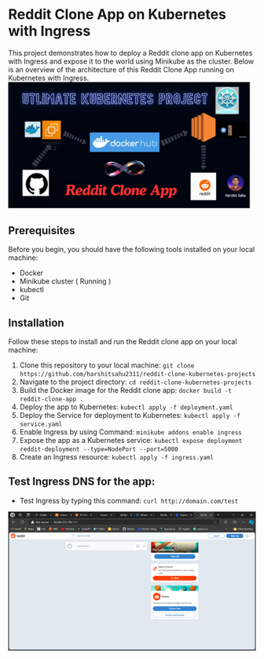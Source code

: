 # Reddit Clone App on Kubernetes with Ingress
This project demonstrates how to deploy a Reddit clone app on Kubernetes with Ingress and expose it to the world using Minikube as the cluster.
Below is an overview of the architecture of this Reddit Clone App running on Kubernetes with Ingress.
![Architecture Diagram](https://github.com/harshitsahu2311/reddit-clone-kubernetes-projects/blob/master/Utlimate%20kubernetes%20project%20(1).gif)

## Prerequisites
Before you begin, you should have the following tools installed on your local machine: 

- Docker
- Minikube cluster ( Running )
- kubectl
- Git

## Installation
Follow these steps to install and run the Reddit clone app on your local machine:

1) Clone this repository to your local machine: `git clone https://github.com/harshitsahu2311/reddit-clone-kubernetes-projects`
2) Navigate to the project directory: `cd reddit-clone-kubernetes-projects`
3) Build the Docker image for the Reddit clone app: `docker build -t reddit-clone-app .`
4) Deploy the app to Kubernetes: `kubectl apply -f deployment.yaml`
1) Deploy the Service for deployment to Kubernetes: `kubectl apply -f service.yaml`
5) Enable Ingress by using Command: `minikube addons enable ingress`
6) Expose the app as a Kubernetes service: `kubectl expose deployment reddit-deployment --type=NodePort --port=5000`
7) Create an Ingress resource: `kubectl apply -f ingress.yaml`


## Test Ingress DNS for the app:
- Test Ingress by typing this command: `curl http://domain.com/test`

![Output Image](https://github.com/harshitsahu2311/reddit-clone-kubernetes-projects/blob/master/Screenshot%20(514).png)


